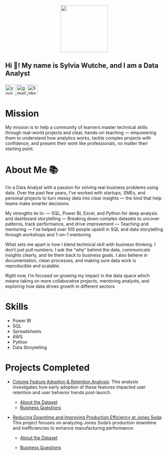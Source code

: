 <div align="center">
  <img height="150" src="https://media.giphy.com/media/v1.Y2lkPTc5MGI3NjExYXo4OTlwNDM1cDc5OHY3MmNsYWlqN3pqMXV5b2VnYTJiZGhtcjh3NyZlcD12MV9naWZzX3NlYXJjaCZjdD1n/xUPGGDNsLvqsBOhuU0/giphy.gif"  />
</div>

###

<!--- <h2 align="left">Hi 👋! My name is Silvia Wutche, and I am a Data Analyst</h2>
###

<div align="left">
  <a href="https://www.linkedin.com/in/silvia-wutche/" target="_blank">
    <img src="https://img.shields.io/static/v1?message=LinkedIn&logo=linkedin&label=&color=0077B5&logoColor=white&labelColor=&style=for-the-badge" height="40" alt="linkedin logo"  />
  </a>
  <a href="http://www.youtube.com/@thesqlboss" target="_blank">
    <img src="https://img.shields.io/static/v1?message=Youtube&logo=youtube&label=&color=FF0000&logoColor=white&labelColor=&style=for-the-badge" height="40" alt="youtube logo"  />
  </a>
  <a href="https://sylviawutche@gmail.com/" target="_blank">
    <img src="https://img.shields.io/static/v1?message=Gmail&logo=gmail&label=&color=D14836&logoColor=white&labelColor=&style=for-the-badge" height="40" alt="gmail logo"  />
  </a>
  <a href="https://mainstack.me/silvy" target="_blank">
    <img src="https://img.shields.io/static/v1?message=Linktree&logo=linktree&label=&color=1de9b6&logoColor=white&labelColor=&style=for-the-badge" height="40" alt="linktree logo"  />
  </a>
  <a href="https://linktr.ee/silviawutche" target="_blank">
    <img src="https://img.shields.io/static/v1?message=Linktree&logo=linktree&label=&color=1de9b6&logoColor=white&labelColor=&style=for-the-badge" height="40" alt="linktree logo"  />
  </a>
</div>

###

<div align="left">
  <a href="https://www.youtube.com/watch?v=h4AgpikK1-I" target="_blank">
    <img src="https://img.shields.io/static/v1?message=Youtube&logo=youtube&label=Subscribe&color=FF0000&logoColor=white&labelColor=&style=flat" height="32" alt="youtube logo"  />
  </a>
  <a href="silviawutche@gmail.com" target="_blank">
    <img src="https://img.shields.io/static/v1?message=Gmail&logo=gmail&label=Reach%20out&color=D14836&logoColor=white&labelColor=&style=flat" height="32" alt="gmail logo"  />
  </a>
  <a href="https://www.linkedin.com/in/silvia-wutche?utm_source=share&utm_campaign=share_via&utm_content=profile&utm_medium=ios_app" target="_blank">
    <img src="https://img.shields.io/static/v1?message=LinkedIn&logo=linkedin&label=Connect&color=0077B5&logoColor=white&labelColor=&style=flat" height="32" alt="linkedin logo"  />
  </a>
</div>

### --->

<h2 align="left">Hi 👋! My name is Sylvia Wutche, and I am a Data Analyst</h2>

###

<div align="left">
  <a href="https://www.youtube.com/watch?v=h4AgpikK1-I" target="_blank">
    <img src="https://img.shields.io/static/v1?message=Youtube&logo=youtube&label=Subscribe&color=FF0000&logoColor=white&labelColor=&style=flat" height="32" alt="youtube logo"  />
  </a>
  <a href="silviawutche@gmail.com" target="_blank">
    <img src="https://img.shields.io/static/v1?message=Gmail&logo=gmail&label=Reach%20out&color=D14836&logoColor=white&labelColor=&style=flat" height="32" alt="gmail logo"  />
  </a>
  <a href="https://www.linkedin.com/in/silvia-wutche?utm_source=share&utm_campaign=share_via&utm_content=profile&utm_medium=ios_app" target="_blank">
    <img src="https://img.shields.io/static/v1?message=LinkedIn&logo=linkedin&label=Connect&color=0077B5&logoColor=white&labelColor=&style=flat" height="32" alt="linkedin logo"  />
  </a>
</div>

###


# Mission
My mission is to help a community of learners master technical skills through real-world projects and clear, hands-on teaching — empowering them to understand how analytics works, tackle complex projects with confidence, and present their work like professionals, no matter their starting point.

# About Me :books:
I’m a Data Analyst with a passion for solving real business problems using data. Over the past few years, I’ve worked with startups, SMEs, and personal projects to turn messy data into clear insights — the kind that help teams make smarter decisions.

My strengths lie in:
— SQL, Power BI, Excel, and Python for deep analysis and dashboard storytelling
— Breaking down complex datasets to uncover patterns, track performance, and drive improvement
— Teaching and mentoring — I’ve helped over 100 people upskill in SQL and data storytelling through workshops and 1-on-1 mentoring

What sets me apart is how I blend technical skill with business thinking. 
I don’t just pull numbers, I ask the “why” behind the data, communicate insights clearly, and tie them back to business goals. 
I also believe in documentation, clean processes, and making sure data work is reproducible and scalable.

Right now, I’m focused on growing my impact in the data space which means taking on more collaborative projects, mentoring analysts, and exploring how data drives growth in different sectors 

# Skills
* Power BI
* SQL
* Spreadsheets
* AWS
* Python
* Data Stroytelling

# Projects Completed
* [Colume Feature Adoption & Retention Analysis](https://github.com/sylviawut/Colume_Project): This analysis investigates how early adoption of these features impacted user retention and user behavior trends post-launch.
  * [About the Dataset](https://github.com/sylviawut/Colume_Project/tree/main/About_The_Dataset)
  * [Business Questions](https://github.com/sylviawut/Colume_Project/tree/main/Business_Questions)

* [Reducing Downtime and Improving Production Efficiency at Jones Soda](https://github.com/SylviaWutche/Jones_Soda_Product_Analysis): This project focuses on analyzing Jones Soda’s production downtime and inefficiencies to enhance manufacturing performance.
  * [About the Dataset](https://github.com/SylviaWutche/Jones_Soda_Product_Analysis/tree/main/Dataset)
  
  * [Business Questions](https://github.com/SylviaWutche/Jones_Soda_Product_Analysis/blob/main/Dataset/Problem_Statement%20%26%20Deliverables.txt)

